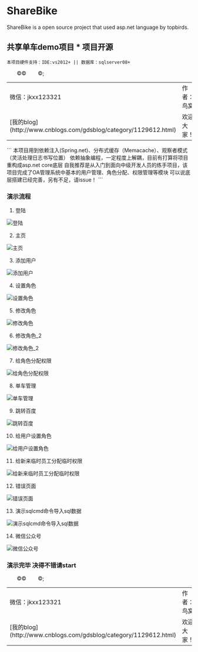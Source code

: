# ShareBike
ShareBike is a open source project that used asp.net language by topbirds.
## 共享单车demo项目 * 项目开源

```
本项目硬件支持：IDE:vs2012+ || 数据库：sqlserver08+

```
<table>
    <tr>
        &copy;<td>微信：jkxx123321</td>&copy;<td>作者：鸟窝</td>
    </tr>
    <tr>
        &copy;<td>[我的blog](http://www.cnblogs.com/gdsblog/category/1129612.html)</td>;<td>欢迎大家！</td>
    </tr>
</table>
```
本项目用到依赖注入(Spring.net)、分布式缓存（Memacache）、观察者模式（灵活处理日志书写位置）
依赖抽象编程，一定程度上解耦，目前有打算将项目重构成asp.net core底层
自我推荐是从入门到面向中级开发人员的练手项目，该项目完成了OA管理系统中基本的用户管理、角色分配、权限管理等模块
可以说底层搭建已经完善，另有不足，请issue！
```

### 演示流程
1. 登陆

![登陆](http://images.cnblogs.com/cnblogs_com/gdsblog/1173452/o_y1.png "展示")

2. 主页


![主页](http://images.cnblogs.com/cnblogs_com/gdsblog/1173452/o_y2___.png)

3. 添加用户

![添加用户](http://images.cnblogs.com/cnblogs_com/gdsblog/1173452/o_y3.png)

4. 设置角色

![设置角色](http://images.cnblogs.com/cnblogs_com/gdsblog/1173452/o_y4.png)

5. 修改角色

![修改角色](http://images.cnblogs.com/cnblogs_com/gdsblog/1173452/o_y5.png)

6. 修改角色_2

![修改角色_2](http://images.cnblogs.com/cnblogs_com/gdsblog/1173452/o_y6.png)

7. 给角色分配权限

![给角色分配权限](http://images.cnblogs.com/cnblogs_com/gdsblog/1173452/o_y7.png)

8. 单车管理

![单车管理](http://images.cnblogs.com/cnblogs_com/gdsblog/1173452/o_y9.png)

9. 跳转百度

![跳转百度](http://images.cnblogs.com/cnblogs_com/gdsblog/1173452/o_y10.png)

10. 给用户设置角色

![给用户设置角色](http://images.cnblogs.com/cnblogs_com/gdsblog/1173452/o_y8.png)

11. 给新来临时员工分配临时权限

![给新来临时员工分配临时权限](http://images.cnblogs.com/cnblogs_com/gdsblog/1173452/o_y11.png)

12. 错误页面

![错误页面](http://images.cnblogs.com/cnblogs_com/gdsblog/1173452/o_y12.png)

13. 演示sqlcmd命令导入sql数据

![演示sqlcmd命令导入sql数据](http://images.cnblogs.com/cnblogs_com/gdsblog/1173452/o_14.png)

14. 微信公众号

![微信公众号](https://images.cnblogs.com/cnblogs_com/gdsblog/1129111/o_%e5%be%ae%e4%bf%a1%e5%85%ac%e4%bc%97%e5%8f%b71.png)

### 演示完毕 决得不错请start

<table>
    <tr>
        &copy;<td>微信：jkxx123321</td>&copy;<td>作者：鸟窝</td>
    </tr>
    <tr>
        &copy;<td>[我的blog](http://www.cnblogs.com/gdsblog/category/1129612.html)</td>;<td>欢迎大家！</td>
    </tr>
</table>
